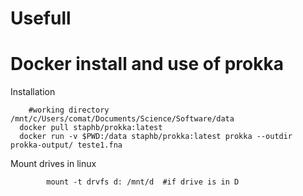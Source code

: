 # Usefull

# Docker install and use of prokka

Installation
    
        #working directory /mnt/c/Users/comat/Documents/Science/Software/data
      docker pull staphb/prokka:latest
      docker run -v $PWD:/data staphb/prokka:latest prokka --outdir prokka-output/ teste1.fna


Mount drives in linux

            mount -t drvfs d: /mnt/d  #if drive is in D
            
